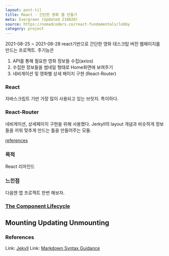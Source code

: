 ```yaml
---
layout: post-til
title: React - 간단한 영화 웹 만들기
meta: Evergreen (Updated 210820)
source: https://nomadcoders.co/react-fundamentals/lobby
category: project
---
```

2021-08-25 ~ 2021-08-28
react기반으로 간단한 영화 데스크탑 버전 웹페이지를 만드는 프로젝트. 주기능은
1. API를 통해 필요한 영화 정보들 수집(axios)
2. 수집한 정보들을 썸네일 형태로 Home화면에 보여주기
3. 네비게이션 및 영화별 상세 페이지 구현 (React-Router)  

### React
자바스크립트 기반 가장 많이 사용되고 있는 브릿지. 특이하다. 

### React-Router
네비게이션, 상세페이지 구현을 위해 사용했다. Jerkyll의 layout 개념과 비슷하게 정보들을 끼워 맞추게 만드는 틀을 만들어주는 모듈.

[references](https://reactrouter.com/)

### 목적
React 리마인드

### 느낀점
다음엔 앱 프로젝트 한번 해보자. 

### [The Component Lifecycle](https://reactjs.org/docs/react-component.html)
Mounting
Updating
Unmounting
-
### References
Link: [Jekyll](https://jekyllrb.com/docs/)
Link: [Markdown Syntax Guidance](https://guides.github.com/features/mastering-markdown/)


